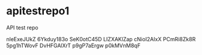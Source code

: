 # apitestrepo1
API test repo


nleExeJUkZ
6Ykduy183o
SeK0otC45D
LIZXAKlZap
cNioI2AIxX
PCmRi8Zk8R
5pg1hTWovF
DvHFGAlXrT
p9gP7aErgw
p0kMVnM8qF
